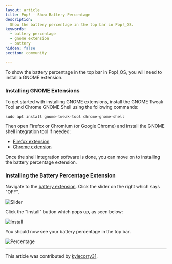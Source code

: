 ```yaml
---
layout: article
title: Pop! - Show Battery Percentage
description:
  Show the battery percentage in the top bar in Pop!_OS.
keywords:
  - battery percentage
  - gnome extension
  - battery
hidden: false
section: community

---
```

To show the battery percentage in the top bar in Pop!\_OS, you will need to install a GNOME extension.

### Installing GNOME Extensions
To get started with installing GNOME extensions, install the GNOME Tweak Tool and Chrome GNOME Shell using the following commands:
```shell
sudo apt install gnome-tweak-tool chrome-gnome-shell
```

Then open Firefox or Chromium (or Google Chrome) and install the GNOME shell integration tool if needed:
- [Firefox extension](https://addons.mozilla.org/en-US/firefox/addon/gnome-shell-integration/)
- [Chrome extension](https://chrome.google.com/webstore/detail/gnome-shell-integration/gphhapmejobijbbhgpjhcjognlahblep?hl=en)

Once the shell integration software is done, you can move on to installing the battery percentage extension.

### Installing the Battery Percentage Extension
Navigate to the [battery extension](https://extensions.gnome.org/extension/818/battery-percentage/). Click the slider on the right which says "OFF".

![Slider]({{site.baseurl}}/images/show-battery-percentage/battery-percentage-gnome-store.png)


Click the "Install" button which pops up, as seen below:

![Install]({{site.baseurl}}/images/show-battery-percentage/install.png)


You should now see your battery percentage in the top bar.

![Percentage]({{site.baseurl}}/images/show-battery-percentage/battery-percentage.png)

---

This article was contributed by [kylecorry31](https://github.com/kylecorry31).
